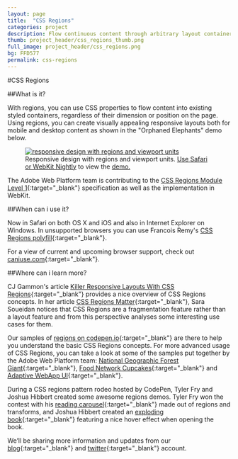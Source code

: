 ```yaml
---
layout: page
title:  "CSS Regions"
categories: project
description: Flow continuous content through arbitrary layout containers.
thumb: project_header/css_regions_thumb.png
full_image: project_header/css_regions.png
bg: FFD577
permalink: css-regions
---
```

#CSS Regions

##What is it?

With regions, you can use CSS properties to flow content into existing styled containers, regardless of their dimension or position on the page. Using regions, you can create visually appealing responsive layouts both for mobile and desktop content as shown in the "Orphaned Elephants" demo below.

<figure>
  <a href="{{site.baseurl}}/img/orphan_elephants_cover.jpg">
    <img src="{{site.baseurl}}/img/orphan_elephants_cover.jpg" alt="responsive design with regions and viewport units">
  </a>
  <figcaption>Responsive design with regions and viewport units. <a href="{{site.baseurl}}/enable/">Use Safari or WebKit Nightly</a> to view the <a href="http://adobe-webplatform.github.io/Demo-for-National-Geographic-Orphan-Elephants/" target="_blank">demo.</a></figcaption>
</figure>

The Adobe Web Platform team is contributing to the [CSS Regions Module Level 1](http://dev.w3.org/csswg/css-regions/){:target="_blank"} specification as well as the implementation in WebKit.

##When can i use it?

Now in Safari on both OS X and iOS and also in Internet Explorer on Windows. In unsupported browsers you can use Francois Remy's [CSS Regions polyfill](https://github.com/FremyCompany/css-regions-polyfill/){:target="_blank"}.

For a view of current and upcoming browser support, check out [caniuse.com](http://caniuse.com/#search=regions){:target="_blank"}.

##Where can i learn more?

CJ Gammon's article [Killer Responsive Layouts With CSS Regions](http://www.smashingmagazine.com/2013/11/05/killer-responsive-layouts-with-css-regions/){:target="_blank"} provides a nice overview of CSS Regions concepts. In her article [CSS Regions Matter](http://sarasoueidan.com/blog/css-regions-matter/){:target="_blank"}, Sara Soueidan notices that CSS Regions are a fragmentation feature rather than a layout feature and from this perspective analyses some interesting use cases for them. 

Our samples of [regions on codepen.io](http://codepen.io/collection/jabto/){:target="_blank"} are there to help you understand the basic CSS Regions concepts. For more advanced usage of CSS Regions, you can take a look at some of the samples put together by the Adobe Web Platform team: [National Geographic Forest Giant](http://adobe-webplatform.github.io/Demo-for-National-Geographic-Forest-Giant/browser/src/){:target="_blank"},
 [Food Network Cupcakes](http://adobe-webplatform.github.io/Demo-for-Food-Network-Cupcakes/src/){:target="_blank"} and [Adaptive WebApp UI](http://webplatform.adobe.com/regions-adaptive/){:target="_blank"}.

During a CSS regions pattern rodeo hosted by CodePen, Tyler Fry and Joshua Hibbert created some awesome regions demos. Tyler Fry won the contest with his [reading carousel](http://codepen.io/frytyler/pen/wdecC){:target="_blank"} made out of regions and transforms, and Joshua Hibbert created an [exploding book](http://codepen.io/joshnh/pen/KyxtH){:target="_blank"} featuring a nice hover effect when opening the book.

We’ll be sharing more information and updates from our [blog](http://blogs.adobe.com/webplatform/category/features/css-regions/){:target="_blank"} and [twitter](https://twitter.com/adobeweb){:target="_blank"} account.
